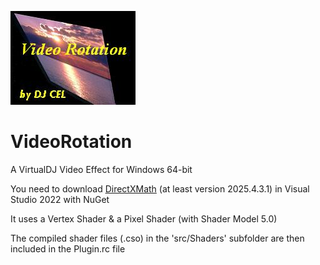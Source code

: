 ![logo](https://github.com/djcel/VirtualDJ-VideoRotation-Win64/blob/main/VideoRotation.JPG?raw=true "")
# VideoRotation
A VirtualDJ Video Effect for Windows 64-bit

You need to download [DirectXMath](https://github.com/Microsoft/DirectXMath) (at least version 2025.4.3.1) in Visual Studio 2022 with NuGet 

It uses a Vertex Shader & a Pixel Shader (with Shader Model 5.0)

The compiled shader files (.cso) in the 'src/Shaders' subfolder are then included in the Plugin.rc file
